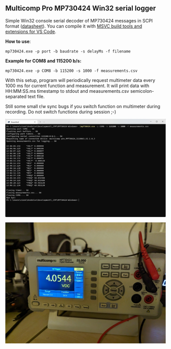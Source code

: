 ## Multicomp Pro MP730424 Win32 serial logger
Simple Win32 console serial decoder of MP730424 messages in SCPI format ([datasheet](https://www.farnell.com/datasheets/3205713.pdf)). You can compile it with [MSVC build tools and extensions for VS Code](https://code.visualstudio.com/docs/cpp/config-msvc).

**How to use**:

    mp730424.exe -p port -b baudrate -s delayMs -f filename

**Example for COM8 and 115200 b/s:**

    mp730424.exe -p COM8 -b 115200 -s 1000 -f measurements.csv

With this setup, program will periodically request multimeter data every 1000 ms for current function and measurement. It will print data with HH:MM:SS.ms timestamp to stdout and measurements.csv semicolon-separated text file.

Still some small r/w sync bugs if you switch function on multimeter during recording. Do not switch functions during session ;-) 

![mp730424.exe in action](https://raw.githubusercontent.com/jakubcizek/MP730424-Windows/main/screenshot.png)

![enter image description here](https://raw.githubusercontent.com/jakubcizek/MP730424-Windows/main/multimeter.jpg)

